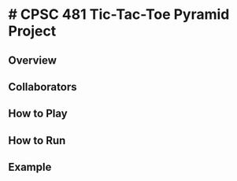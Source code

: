 # # CPSC 481 Tic-Tac-Toe Pyramid Project

## Overview

## Collaborators
## How to Play

## How to Run

## Example